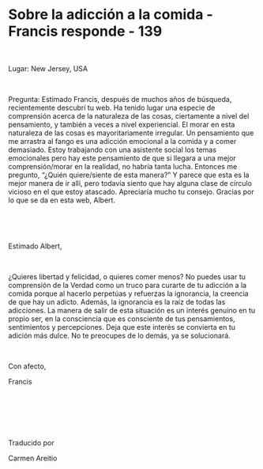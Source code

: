 # Sobre la adicción a la comida - Francis responde - 139



&nbsp;





Lugar: New Jersey, USA






&nbsp;






Pregunta: Estimado Francis, despu&eacute;s de muchos a&ntilde;os de b&uacute;squeda, recientemente descubr&iacute; tu web. Ha tenido lugar una especie de comprensi&oacute;n acerca de la naturaleza de las cosas, ciertamente a nivel del pensamiento, y tambi&eacute;n a veces a nivel experiencial. El morar en esta naturaleza de las cosas es mayoritariamente irregular. Un pensamiento que me arrastra al fango es una adicci&oacute;n emocional a la comida y a comer demasiado. Estoy trabajando con una asistente social los temas emocionales pero hay este pensamiento de que si llegara a una mejor comprensi&oacute;n/morar en la realidad, no habr&iacute;a tanta lucha. Entonces me pregunto, &ldquo;&iquest;Qui&eacute;n quiere/siente de esta manera?&rdquo; Y parece que esta es la mejor manera de ir all&iacute;, pero todav&iacute;a siento que hay alguna clase de c&iacute;rculo vicioso en el que estoy atascado. Apreciar&iacute;a mucho tu consejo. Gracias por lo que se da en esta web, Albert.






&nbsp;







&nbsp;






Estimado Albert,






&nbsp;






&iquest;Quieres libertad y felicidad, o quieres comer menos? No puedes usar tu comprensi&oacute;n de la Verdad como un truco para curarte de tu adicci&oacute;n a la comida porque al hacerlo perpet&uacute;as y refuerzas la ignorancia, la creencia de que hay un adicto. Adem&aacute;s, la ignorancia es la ra&iacute;z de todas las adicciones. La manera de salir de esta situaci&oacute;n es un inter&eacute;s genuino en tu propio ser, en la consciencia que es consciente de tus pensamientos, sentimientos y percepciones. Deja que este inter&eacute;s se convierta en tu adici&oacute;n m&aacute;s dulce. No te preocupes de lo dem&aacute;s, ya se solucionar&aacute;.






&nbsp;






Con afecto, 





Francis






&nbsp;







&nbsp;







&nbsp;






Traducido por 






Carmen Areitio









